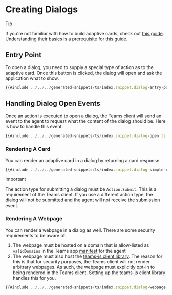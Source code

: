 # Creating Dialogs

> [!TIP]
> If you're not familiar with how to build adaptive cards, check out [this guide](../1.cards/). Understanding their basics is a prerequisite for this guide.

## Entry Point

To open a dialog, you need to supply a special type of action as to the adaptive card. Once this button is clicked, the dialog will open and ask the application what to show.

```ts
{{#include ../../../generated-snippets/ts/index.snippet.dialog-entry-point.ts }}
```

## Handling Dialog Open Events

Once an action is executed to open a dialog, the Teams client will send an event to the agent to request what the content of the dialog should be. Here is how to handle this event:

```ts
{{#include ../../../generated-snippets/ts/index.snippet.dialog-open.ts }}
```

### Rendering A Card

You can render an adaptive card in a dialog by returning a card response.

```ts
{{#include ../../../generated-snippets/ts/index.snippet.dialog-simple-card.ts }}
```

> [!IMPORTANT]
> The action type for submitting a dialog must be `Action.Submit`. This is a requirement of the Teams client. If you use a different action type, the dialog will not be submitted and the agent will not receive the submission event.

### Rendering A Webpage

You can render a webpage in a dialog as well. There are some security requirements to be aware of:

1. The webpage must be hosted on a domain that is allow-listed as `validDomains` in the Teams app [manifest](../../4.teams/2.manifest.md) for the agent
2. The webpage must also host the [teams-js client library](https://www.npmjs.com/package/@microsoft/teams-js). The reason for this is that for security purposes, the Teams client will not render arbitrary webpages. As such, the webpage must explicitly opt-in to being rendered in the Teams client. Setting up the teams-js client library handles this for you.

```ts
{{#include ../../../generated-snippets/ts/index.snippet.dialog-webpage.ts }}
```
